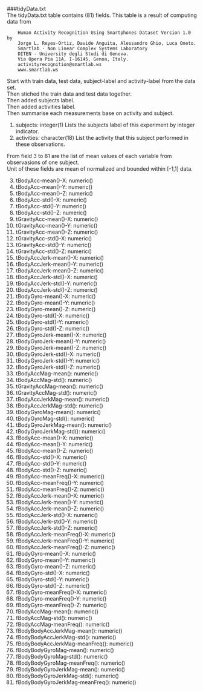 ###tidyData.txt  
The tidyData.txt table contains (81) fields. This table is a result of computing data from 

        Human Activity Recognition Using Smartphones Dataset Version 1.0 by    
        Jorge L. Reyes-Ortiz, Davide Anguita, Alessandro Ghio, Luca Oneto.    
        Smartlab - Non Linear Complex Systems Laboratory    
        DITEN - University degli Studi di Genova.    
        Via Opera Pia 11A, I-16145, Genoa, Italy.    
        activityrecognition@smartlab.ws  
        www.smartlab.ws    
 

Start with train data, test data, subject-label and activity-label from the data set.    
Then stiched the train data and test data together.    
Then added subjects label.    
Then added activities label.    
Then summarise each measurements base on  activity and subject.   

1. subjects: integer(1) Lists the subjects label of this experiment by integer indicator.               
2. activities: character(18) List the activity that this subject performed in these observations. 

From field 3 to 81 are the list of mean values of each variable from observasions of one subject.  
Unit of these fields are mean of normalized and bounded within [-1,1] data.

3. tBodyAcc-mean()-X: numeric()    
4. tBodyAcc-mean()-Y: numeric() 
5. tBodyAcc-mean()-Z: numeric() 
6. tBodyAcc-std()-X: numeric() 
7. tBodyAcc-std()-Y: numeric() 
8. tBodyAcc-std()-Z: numeric()    
9. tGravityAcc-mean()-X: numeric()    
10. tGravityAcc-mean()-Y: numeric()    
11. tGravityAcc-mean()-Z: numeric()    
12. tGravityAcc-std()-X: numeric()    
13. tGravityAcc-std()-Y: numeric()    
14. tGravityAcc-std()-Z: numeric()    
15. tBodyAccJerk-mean()-X: numeric()    
16. tBodyAccJerk-mean()-Y: numeric()    
17. tBodyAccJerk-mean()-Z: numeric()    
18. tBodyAccJerk-std()-X: numeric()    
19. tBodyAccJerk-std()-Y: numeric()    
20. tBodyAccJerk-std()-Z: numeric()    
21. tBodyGyro-mean()-X: numeric()    
22. tBodyGyro-mean()-Y: numeric()    
23. tBodyGyro-mean()-Z: numeric()    
24. tBodyGyro-std()-X: numeric()    
25. tBodyGyro-std()-Y: numeric()    
26. tBodyGyro-std()-Z: numeric()    
27. tBodyGyroJerk-mean()-X: numeric()    
28. tBodyGyroJerk-mean()-Y: numeric()    
29. tBodyGyroJerk-mean()-Z: numeric()    
30. tBodyGyroJerk-std()-X: numeric()     
31. tBodyGyroJerk-std()-Y: numeric()    
32. tBodyGyroJerk-std()-Z: numeric()    
33. tBodyAccMag-mean(): numeric()    
34. tBodyAccMag-std(): numeric()    
35. tGravityAccMag-mean(): numeric()     
36. tGravityAccMag-std(): numeric()    
37. tBodyAccJerkMag-mean(): numeric()    
38. tBodyAccJerkMag-std(): numeric()    
39. tBodyGyroMag-mean(): numeric()    
40. tBodyGyroMag-std(): numeric()    
41. tBodyGyroJerkMag-mean(): numeric()    
42. tBodyGyroJerkMag-std(): numeric()    
43. fBodyAcc-mean()-X: numeric()    
44. fBodyAcc-mean()-Y: numeric()     
45. fBodyAcc-mean()-Z: numeric()    
46. fBodyAcc-std()-X: numeric()    
47. fBodyAcc-std()-Y: numeric()    
48. fBodyAcc-std()-Z: numeric()     
49. fBodyAcc-meanFreq()-X: numeric()    
50. fBodyAcc-meanFreq()-Y: numeric()    
51. fBodyAcc-meanFreq()-Z: numeric()    
52. fBodyAccJerk-mean()-X: numeric()    
53. fBodyAccJerk-mean()-Y: numeric()    
54. fBodyAccJerk-mean()-Z: numeric()    
55. fBodyAccJerk-std()-X: numeric()    
56. fBodyAccJerk-std()-Y: numeric()    
57. fBodyAccJerk-std()-Z: numeric()    
58. fBodyAccJerk-meanFreq()-X: numeric()    
59. fBodyAccJerk-meanFreq()-Y: numeric()    
60. fBodyAccJerk-meanFreq()-Z: numeric()    
61. fBodyGyro-mean()-X: numeric()    
62. fBodyGyro-mean()-Y: numeric()    
63. fBodyGyro-mean()-Z: numeric()    
64. fBodyGyro-std()-X: numeric()    
65. fBodyGyro-std()-Y: numeric()    
66. fBodyGyro-std()-Z: numeric()    
67. fBodyGyro-meanFreq()-X: numeric()    
68. fBodyGyro-meanFreq()-Y: numeric()    
69. fBodyGyro-meanFreq()-Z: numeric()    
70. fBodyAccMag-mean(): numeric()    
71. fBodyAccMag-std(): numeric()    
72. fBodyAccMag-meanFreq(): numeric()    
73. fBodyBodyAccJerkMag-mean(): numeric()    
74. fBodyBodyAccJerkMag-std(): numeric()    
75. fBodyBodyAccJerkMag-meanFreq(): numeric()    
76. fBodyBodyGyroMag-mean(): numeric()    
77. fBodyBodyGyroMag-std(): numeric()    
78. fBodyBodyGyroMag-meanFreq(): numeric()    
79. fBodyBodyGyroJerkMag-mean(): numeric()    
80. fBodyBodyGyroJerkMag-std(): numeric()    
81. fBodyBodyGyroJerkMag-meanFreq(): numeric()    